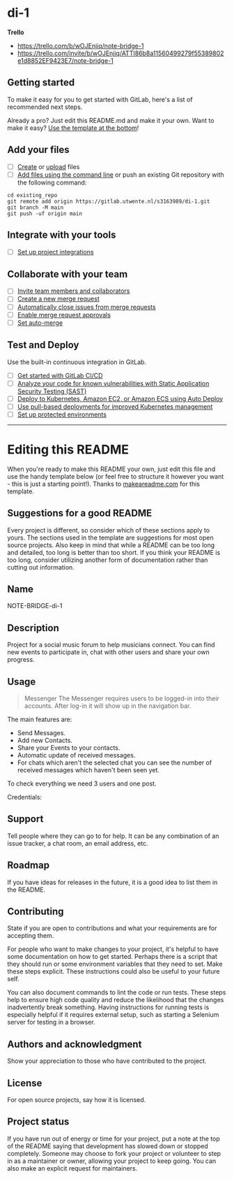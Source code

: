 # di-1

**Trello**
- https://trello.com/b/wOJEnjiq/note-bridge-1
- https://trello.com/invite/b/wOJEnjiq/ATTI86b8a11560499279f55389802e1d8852EF9423E7/note-bridge-1

## Getting started

To make it easy for you to get started with GitLab, here's a list of recommended next steps.

Already a pro? Just edit this README.md and make it your own. Want to make it easy? [Use the template at the bottom](#editing-this-readme)!

## Add your files

- [ ] [Create](https://docs.gitlab.com/ee/person/project/repository/web_editor.html#create-a-file) or [upload](https://docs.gitlab.com/ee/person/project/repository/web_editor.html#upload-a-file) files
- [ ] [Add files using the command line](https://docs.gitlab.com/ee/gitlab-basics/add-file.html#add-a-file-using-the-command-line) or push an existing Git repository with the following command:

```
cd existing_repo
git remote add origin https://gitlab.utwente.nl/s3163989/di-1.git
git branch -M main
git push -uf origin main
```

## Integrate with your tools

- [ ] [Set up project integrations](https://gitlab.utwente.nl/s3163989/di-1/-/settings/integrations)

## Collaborate with your team

- [ ] [Invite team members and collaborators](https://docs.gitlab.com/ee/person/project/members/)
- [ ] [Create a new merge request](https://docs.gitlab.com/ee/person/project/merge_requests/creating_merge_requests.html)
- [ ] [Automatically close issues from merge requests](https://docs.gitlab.com/ee/person/project/issues/managing_issues.html#closing-issues-automatically)
- [ ] [Enable merge request approvals](https://docs.gitlab.com/ee/person/project/merge_requests/approvals/)
- [ ] [Set auto-merge](https://docs.gitlab.com/ee/person/project/merge_requests/merge_when_pipeline_succeeds.html)

## Test and Deploy

Use the built-in continuous integration in GitLab.

- [ ] [Get started with GitLab CI/CD](https://docs.gitlab.com/ee/ci/quick_start/index.html)
- [ ] [Analyze your code for known vulnerabilities with Static Application Security Testing (SAST)](https://docs.gitlab.com/ee/person/application_security/sast/)
- [ ] [Deploy to Kubernetes, Amazon EC2, or Amazon ECS using Auto Deploy](https://docs.gitlab.com/ee/topics/autodevops/requirements.html)
- [ ] [Use pull-based deployments for improved Kubernetes management](https://docs.gitlab.com/ee/person/clusters/agent/)
- [ ] [Set up protected environments](https://docs.gitlab.com/ee/ci/environments/protected_environments.html)

***

# Editing this README

When you're ready to make this README your own, just edit this file and use the handy template below (or feel free to structure it however you want - this is just a starting point!). Thanks to [makeareadme.com](https://www.makeareadme.com/) for this template.

## Suggestions for a good README

Every project is different, so consider which of these sections apply to yours. The sections used in the template are suggestions for most open source projects. Also keep in mind that while a README can be too long and detailed, too long is better than too short. If you think your README is too long, consider utilizing another form of documentation rather than cutting out information.

## Name
NOTE-BRIDGE-di-1

## Description
Project for a social music forum to help musicians connect. You can find new events to participate in, chat with other users and share your own progress.

## Usage

> Messenger
The Messenger requires users to be logged-in into their accounts. After log-in it will show up in the navigation bar.

The main features are:
- Send Messages.
- Add new Contacts.
- Share your Events to your contacts.
- Automatic update of received messages.
- For chats which aren't the selected chat you can see the number of received messages which haven't been seen yet.

To check everything we need 3 users and one post.

Credentials:


## Support
Tell people where they can go to for help. It can be any combination of an issue tracker, a chat room, an email address, etc.

## Roadmap
If you have ideas for releases in the future, it is a good idea to list them in the README.

## Contributing
State if you are open to contributions and what your requirements are for accepting them.

For people who want to make changes to your project, it's helpful to have some documentation on how to get started. Perhaps there is a script that they should run or some environment variables that they need to set. Make these steps explicit. These instructions could also be useful to your future self.

You can also document commands to lint the code or run tests. These steps help to ensure high code quality and reduce the likelihood that the changes inadvertently break something. Having instructions for running tests is especially helpful if it requires external setup, such as starting a Selenium server for testing in a browser.

## Authors and acknowledgment
Show your appreciation to those who have contributed to the project.

## License
For open source projects, say how it is licensed.

## Project status
If you have run out of energy or time for your project, put a note at the top of the README saying that development has slowed down or stopped completely. Someone may choose to fork your project or volunteer to step in as a maintainer or owner, allowing your project to keep going. You can also make an explicit request for maintainers.
